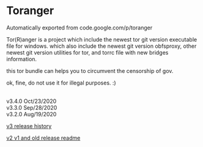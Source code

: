 # Toranger
Automatically exported from code.google.com/p/toranger

Tor(R)anger is a project which include the newest tor git version executable file for windows. which also include the newest git version obfsproxy, other newest git version utilities for tor, and torrc file with new bridges information.

this tor bundle can helps you to circumvent the censorship of gov.

ok, fine, do not use it for illegal purposes. :)

<br>
v3.4.0      Oct/23/2020<br>
v3.3.0      Sep/28/2020<br>
v3.2.0      Aug/19/2020<br>

[v3 release history](https://github.com/DarkSpyCyber/toranger/blob/master/v3/README.md)

[v2 v1 and old release readme](https://github.com/DarkSpyCyber/toranger/blob/master/old_releases/README.md)
